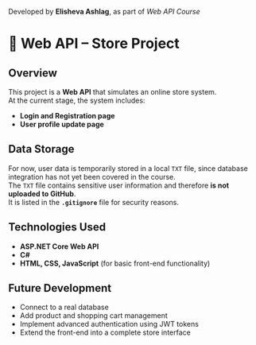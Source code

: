 Developed by **Elisheva Ashlag**, as part of *Web API Course*  

# 🏪 Web API – Store Project

## Overview
This project is a **Web API** that simulates an online store system.  
At the current stage, the system includes:
- **Login and Registration page**  
- **User profile update page**

## Data Storage
For now, user data is temporarily stored in a local `TXT` file, since database integration has not yet been covered in the course.  
The `TXT` file contains sensitive user information and therefore **is not uploaded to GitHub**.  
It is listed in the **`.gitignore`** file for security reasons.

## Technologies Used
- **ASP.NET Core Web API**  
- **C#**  
- **HTML, CSS, JavaScript** (for basic front-end functionality)

## Future Development
- Connect to a real database  
- Add product and shopping cart management  
- Implement advanced authentication using JWT tokens  
- Extend the front-end into a complete store interface
